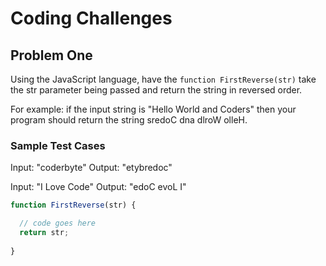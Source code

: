 # Coding Challenges

## Problem One
Using the JavaScript language, have the `function FirstReverse(str)` take the str parameter being passed and return the string in reversed order. 

For example: if the input string is "Hello World and Coders" then your program should return the string sredoC dna dlroW olleH. 

### Sample Test Cases

Input: "coderbyte"
Output: "etybredoc"

Input: "I Love Code"
Output: "edoC evoL I"

```JavaScript
function FirstReverse(str) { 

  // code goes here  
  return str; 
         
}
```